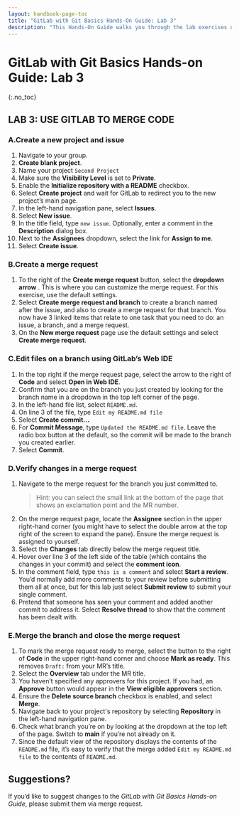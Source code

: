 ```yaml
---
layout: handbook-page-toc
title: "GitLab with Git Basics Hands-On Guide: Lab 3"
description: "This Hands-On Guide walks you through the lab exercises used in the GitLab with Git Basics course."
---
```

# GitLab with Git Basics Hands-on Guide: Lab 3
{:.no_toc}

## LAB 3: USE GITLAB TO MERGE CODE

### A.Create a new project and issue
1. Navigate to your group.
1. **Create blank project**.
1. Name your project `Second Project`
1. Make sure the **Visibility Level** is set to **Private**.
1. Enable the **Initialize repository with a README** checkbox.
1. Select **Create project** and wait for GitLab to redirect you to the new project’s main page.
1. In the left-hand navigation pane, select **Issues**.
1. Select **New issue**.
1. In the title field, type `new issue`. Optionally, enter a comment in the **Description** dialog box.
1. Next to the **Assignees** dropdown, select the link for **Assign to me**.
1. Select **Create issue**.

### B.Create a merge request
1. To the right of the **Create merge request** button, select the **dropdown arrow** . This is where you can customize the merge request. For this exercise, use the default settings.
1. Select **Create merge request and branch** to create a branch named after the issue, and also to create a merge request for that branch. You now have 3 linked items that relate to one task that you need to do: an issue, a branch, and a merge request.
1. On the **New merge request** page use the default settings and select **Create merge request**.

### C.Edit files on a branch using GitLab’s Web IDE
1. In the top right if the merge request page, select the arrow to the right of **Code** and select **Open in Web IDE**.
1. Confirm that you are on the branch you just created by looking for the branch name in a dropdown in the top left corner of the page.
1. In the left-hand file list, select `README.md`.
1. On line 3 of the file, type `Edit my README.md file`
1. Select **Create commit...**
1. For **Commit Message**, type `Updated the README.md file`. Leave the radio box button at the default, so the commit will be made to the branch you created earlier.
1. Select **Commit**.


### D.Verify changes in a merge request
1. Navigate to the merge request for the branch you just committed to.
   > Hint: you can select the small link at the bottom of the page that shows an exclamation point and the MR number.
1. On the merge request page, locate the **Assignee** section in the upper right-hand corner (you might have to select the double arrow at the top right of the screen to expand the pane). Ensure the merge request is assigned to yourself.
1. Select the **Changes** tab directly below the merge request title.
1. Hover over line 3 of the left side of the table (which contains the changes in your commit) and select the **comment icon**.
1. In the comment field, type `this is a comment` and select **Start a review**. You’d normally add more comments to your review before submitting them all at once, but for this lab just select **Submit review** to submit your single comment.
1. Pretend that someone has seen your comment and added another commit to address it. Select **Resolve thread** to show that the comment has been dealt with.

### E.Merge the branch and close the merge request
1. To mark the merge request ready to merge, select the button to the right of **Code** in the upper right-hand corner and choose **Mark as ready**. This removes `Draft:` from your MR’s title.
1. Select the **Overview** tab under the MR title.
1. You haven’t specified any approvers for this project. If you had, an **Approve** button would appear in the **View eligible approvers** section.
1. Ensure the **Delete source branch** checkbox is enabled, and select **Merge**.
1. Navigate back to your project's repository by selecting **Repository** in the left-hand navigation pane.
1. Check what branch you’re on by looking at the dropdown at the top left of the page. Switch to **main** if you’re not already on it.
1. Since the default view of the repository displays the contents of the `README.md` file, it’s easy to verify that the merge added `Edit my README.md file` to the contents of `README.md`.

## Suggestions?
If you’d like to suggest changes to the *GitLab with Git Basics Hands-on Guide*, please submit them via merge request.
